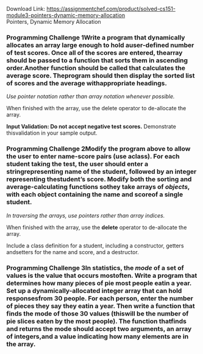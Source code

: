 Download Link: https://assignmentchef.com/product/solved-cs151-module3-pointers-dynamic-memory-allocation
<br>
Pointers, Dynamic Memory Allocation

### Programming Challenge 1Write a program that dynamically allocates an array large enough to hold auser-defined number of test scores. Once all of the scores are entered, thearray should be passed to a function that sorts them in ascending order.Another function should be called that calculates the average score. Theprogram should then display the sorted list of scores and the average withappropriate headings.

_Use pointer notation rather than array notation whenever possible._

When finished with the array, use the delete operator to de-allocate the array.

__Input Validation: Do not accept negative test scores.__ Demonstrate thisvalidation in your sample output.

### Programming Challenge 2Modify the program above to allow the user to enter name-score pairs (use aclass). For each student taking the test, the user should enter a stringrepresenting name of the student, followed by an integer representing thestudent’s score. Modify both the sorting and average-calculating functions sothey take arrays of _objects_, with each object containing the name and scoreof a single student.

_In traversing the arrays, use pointers rather than array indices._

When finished with the array, use the __delete__ operator to de-allocate the array.

Include a class definition for a student, including a constructor, getters andsetters for the name and score, and a destructor.

### Programming Challenge 3In statistics, the _mode_ of a set of values is the value that occurs mostoften. Write a program that determines how many pieces of pie most people eatin a year. Set up a dynamically-allocated integer array that can hold responsesfrom 30 people. For each person, enter the number of pieces they say they eatin a year. Then write a function that finds the mode of those 30 values (thiswill be the number of pie slices eaten by the most people). The function thatfinds and returns the mode should accept two arguments, an array of integers,and a value indicating how many elements are in the array.